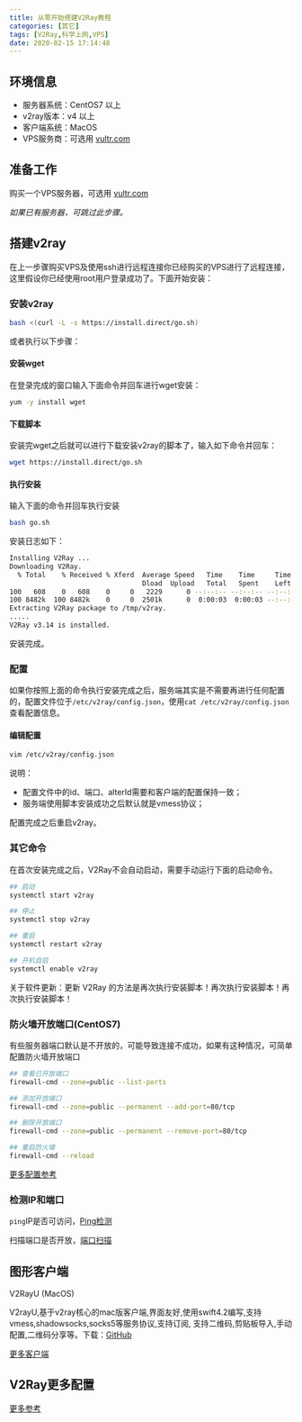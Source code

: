 ```yaml
---
title: 从零开始搭建V2Ray教程
categories: [其它]
tags: [V2Ray,科学上网,VPS]
date: 2020-02-15 17:14:48
---
```


<!-- more -->

## 环境信息

- 服务器系统：CentOS7 以上
- v2ray版本：v4 以上
- 客户端系统：MacOS
- VPS服务商：可选用 [vultr.com](https://www.vultr.com/?ref=8413306-6G)

## 准备工作

购买一个VPS服务器，可选用 [vultr.com](https://www.vultr.com/?ref=8413306-6G)

*如果已有服务器，可跳过此步骤。*

## 搭建v2ray

在上一步骤购买VPS及使用ssh进行远程连接你已经购买的VPS进行了远程连接，这里假设你已经使用root用户登录成功了。下面开始安装：

### 安装v2ray

```sh
bash <(curl -L -s https://install.direct/go.sh)
```

或者执行以下步骤：

#### 安装wget

在登录完成的窗口输入下面命令并回车进行wget安装：

```sh
yum -y install wget
```

#### 下载脚本

安装完wget之后就可以进行下载安装v2ray的脚本了，输入如下命令并回车：

```sh
wget https://install.direct/go.sh
```

#### 执行安装

输入下面的命令并回车执行安装

```sh
bash go.sh
```

安装日志如下：

```sh
Installing V2Ray ...
Downloading V2Ray.
  % Total    % Received % Xferd  Average Speed   Time    Time     Time  Current
                                 Dload  Upload   Total   Spent    Left  Speed
100   608    0   608    0     0   2229      0 --:--:-- --:--:-- --:--:--  2235
100 8482k  100 8482k    0     0  2501k      0  0:00:03  0:00:03 --:--:-- 2813k
Extracting V2Ray package to /tmp/v2ray.
.....
V2Ray v3.14 is installed.
```

安装完成。

### 配置

如果你按照上面的命令执行安装完成之后，服务端其实是不需要再进行任何配置的，配置文件位于`/etc/v2ray/config.json`，使用`cat /etc/v2ray/config.json`查看配置信息。

#### 编辑配置

```sh
vim /etc/v2ray/config.json
```

说明：

- 配置文件中的id、端口、alterId需要和客户端的配置保持一致；
- 服务端使用脚本安装成功之后默认就是vmess协议；

配置完成之后重启v2ray。

### 其它命令

在首次安装完成之后，V2Ray不会自动启动，需要手动运行下面的启动命令。

```sh
## 启动
systemctl start v2ray
```

```sh
## 停止
systemctl stop v2ray
```

```sh
## 重启
systemctl restart v2ray
```

```sh
## 开机自启
systemctl enable v2ray
```

关于软件更新：更新 V2Ray 的方法是再次执行安装脚本！再次执行安装脚本！再次执行安装脚本！

### 防火墙开放端口(CentOS7)

有些服务器端口默认是不开放的，可能导致连接不成功，如果有这种情况，可简单配置防火墙开放端口

```sh
## 查看已开放端口
firewall-cmd --zone=public --list-ports
```

```sh
## 添加开放端口
firewall-cmd --zone=public --permanent --add-port=80/tcp
```

```sh
## 删除开放端口
firewall-cmd --zone=public --permanent --remove-port=80/tcp
```

```sh
## 重启防火墙
firewall-cmd --reload
```

[更多配置参考](https://havee.me/linux/2015-01/using-firewalls-on-centos-7.html)

### 检测IP和端口

`ping`IP是否可访问，[Ping检测](http://ping.chinaz.com/)

扫描端口是否开放，[端口扫描](http://ping.chinaz.com/port)

## 图形客户端

V2RayU (MacOS)

V2rayU,基于v2ray核心的mac版客户端,界面友好,使用swift4.2编写,支持vmess,shadowsocks,socks5等服务协议,支持订阅, 支持二维码,剪贴板导入,手动配置,二维码分享等。下载：[GitHub](https://github.com/yanue/V2rayU)

[更多客户端](https://www.v2ray.com/awesome/tools.html)

## V2Ray更多配置

[更多参考](https://www.v2ray.com/)
